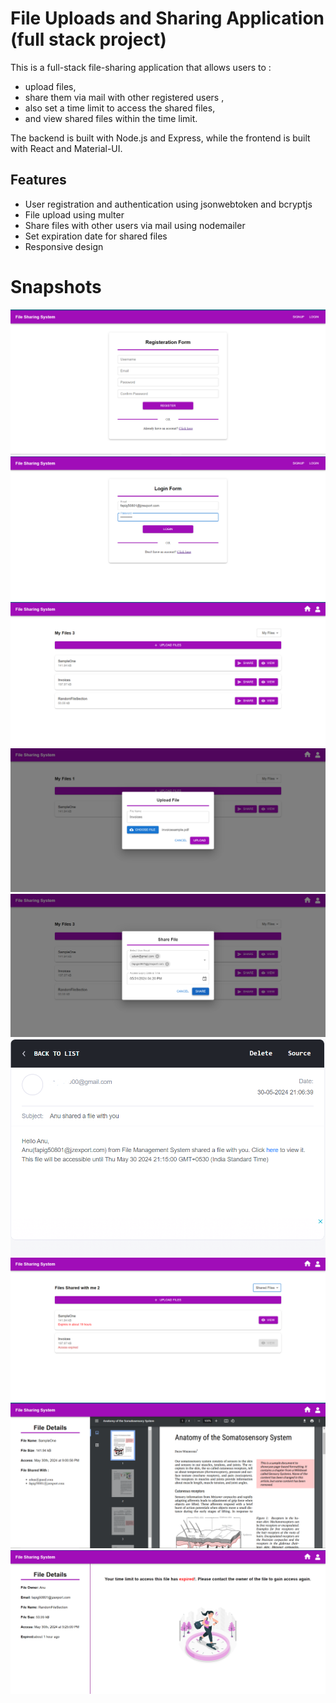 # File Uploads and Sharing Application (full stack project)

This is a full-stack file-sharing application that allows users to : 
- upload files,
- share them via mail with other registered users ,
- also set a time limit to access the shared files,
- and view shared files within the time limit.
  
The backend is built with Node.js and Express, while the frontend is built with React and Material-UI.

## Features

- User registration and authentication using jsonwebtoken and bcryptjs
- File upload using multer
- Share files with other users via mail using nodemailer
- Set expiration date for shared files
- Responsive design

<h1>Snapshots</h1>
<img src="frontend/src/snapshots/Screenshot (38).png"/>
<img src="frontend/src/snapshots/Screenshot (39).png"/>
<img src="frontend/src/snapshots/Screenshot (42).png"/>
<img src="frontend/src/snapshots/Screenshot (41).png"/>
<img src="frontend/src/snapshots/Screenshot (43).png"/>
<img src="frontend/src/snapshots/Screenshot (45).png"/>
<img src="frontend/src/snapshots/Screenshot (46).png"/>
<img src="frontend/src/snapshots/Screenshot (44).png"/>
<img src="frontend/src/snapshots/Screenshot (47).png"/>



